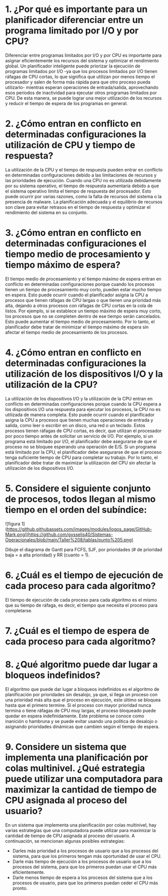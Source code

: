 # 1.	¿Por qué es importante para un planificador diferenciar entre un programa limitado por I/O y por CPU?

Diferenciar entre programas limitados por I/O y por CPU es importante para asignar eficientemente los recursos del sistema y optimizar el rendimiento global. Un planificador inteligente puede priorizar la ejecución de programas limitados por I/O -ya que los procesos limitados por I/O tienen ráfagas de CPU cortas, lo que significa que utilizan por menos tiempo el procesador y salen de forma más rápida para que otro proceso pueda utilizarlo- mientras esperan operaciones de entrada/salida, aprovechando esos períodos de inactividad para ejecutar otros programas limitados por CPU. De esta manera, se puede lograr una mejor utilización de los recursos y reducir el tiempo de espera de los programas en general. 

# 2.	¿Cómo entran en conflicto en determinadas configuraciones la utilización de CPU y tiempo de respuesta?

La utilización de la CPU y el tiempo de respuesta pueden entrar en conflicto en determinadas configuraciones debido a las limitaciones de recursos y las prioridades de ejecución. Cuando una CPU no es utilizada debidamente por su sistema operativo, el tiempo de respuesta aumentaría debido a que el sistema operativo limita el tiempo de respuesta del procesador. Esto puede ocurrir por varias razones, como la falta de recursos del sistema o la presencia de malware. La planificación adecuada y el equilibrio de recursos son clave para evitar retrasos en el tiempo de respuesta y optimizar el rendimiento del sistema en su conjunto.

# 3.	¿Cómo entran en conflicto en determinadas configuraciones el tiempo medio de procesamiento y tiempo máximo de espera?

El tiempo medio de procesamiento y el tiempo máximo de espera entran en conflicto en determinadas configuraciones porque cuando los procesos tienen un tiempo de procesamiento muy corto, pueden estar mucho tiempo en espera. Esto puede ocurrir cuando el planificador asigna la CPU a procesos que tienen ráfagas de CPU largas o que tienen una prioridad más alta, dejando a otros procesos con ráfagas de CPU cortas en la cola de listos. Por ejemplo, si se establece un tiempo máximo de espera muy corto, los procesos que no se completen dentro de ese tiempo serán cancelados. Esto puede aumentar el tiempo medio de procesamiento. Por lo tanto, el planificador debe tratar de minimizar el tiempo máximo de espera sin afectar el tiempo medio de procesamiento de los procesos.

# 4.	¿Cómo entran en conflicto en determinadas configuraciones la utilización de los dispositivos I/O y la utilización de la CPU?

La utilización de los dispositivos I/O y la utilización de la CPU entran en conflicto en determinadas configuraciones porque cuando la CPU espera a los dispositivos I/O una respuesta para ejecutar los procesos, la CPU no es utilizada de manera completa. Esto puede ocurrir cuando el planificador asigna la CPU a procesos que tienen muchas operaciones de entrada y salida, como leer o escribir en un disco, una red o un teclado. Estos procesos tienen ráfagas de CPU cortas, es decir, que utilizan el procesador por poco tiempo antes de solicitar un servicio de I/O. Por ejemplo, si un programa está limitado por I/O, el planificador debe asegurarse de que el proceso no se bloquee esperando una operación de E/S. Si un programa está limitado por la CPU, el planificador debe asegurarse de que el proceso tenga suficiente tiempo de CPU para completar su trabajo. Por lo tanto, el planificador debe tratar de maximizar la utilización del CPU sin afectar la utilización de los dispositivos I/O.

# 5.	Considere el siguiente conjunto de procesos, todos llegan al mismo tiempo en el orden del subíndice:
![figura 1] (https://github.githubassets.com/images/modules/logos_page/GitHub-Mark.png](https://github.com/gysselis40/Sistemas-Operacionales/blob/main/Taller%208/tablas/punto%205.png)

Dibuje el diagrama de Gantt para FCFS, SJF, por prioridades (# de prioridad baja = a alta prioridad) y RR (cuanto = 1).

# 6.	¿Cuál es el tiempo de ejecución de cada proceso para cada algoritmo?
El tiempo de ejecución de cada proceso para cada algoritmo es el mismo que su tiempo de ráfaga, es decir, el tiempo que necesita el proceso para completarse.

# 7.	¿Cuál es el tiempo de espera de cada proceso para cada algoritmo?

# 8.	¿Qué algoritmo puede dar lugar a bloqueos indefinidos?

El algoritmo que puede dar lugar a bloqueos indefinidos es el algoritmo de planificación por prioridades sin desalojo, ya que, si llega un proceso con una prioridad más alta que el proceso en ejecución, este último se bloquea hasta que el primero termine. Si el proceso con mayor prioridad nunca termina o tiene ráfagas de CPU muy largas, el proceso bloqueado puede quedar en espera indefinidamente. Este problema se conoce como inanición o hambruna y se puede evitar usando una política de desalojo o asignando prioridades dinámicas que cambien según el tiempo de espera.

# 9.	Considere un sistema que implementa una planificación por colas multinivel. ¿Qué estrategia puede utilizar una computadora para maximizar la cantidad de tiempo de CPU asignada al proceso del usuario?
En un sistema que implementa una planificación por colas multinivel, hay varias estrategias que una computadora puede utilizar para maximizar la cantidad de tiempo de CPU asignada al proceso del usuario. A continuación, se mencionan algunas posibles estrategias:
-	Darles más prioridad a los procesos de usuario que a los procesos del sistema, para que los primeros tengan más oportunidad de usar el CPU.
-	Darle más tiempo de ejecución a los procesos de usuario que a los procesos del sistema, para que los primeros puedan usar el CPU más eficientemente.
-	Darle menos tiempo de espera a los procesos del sistema que a los procesos de usuario, para que los primeros puedan ceder el CPU más pronto.

